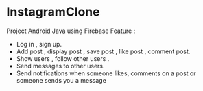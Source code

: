 # InstagramClone
Project Android Java using Firebase 
Feature :
- Log in , sign up.
- Add post , display post , save post , like post , comment post.
- Show users , follow other users .
- Send messages to other users.
- Send notifications when someone likes, comments on a post or someone sends you a message
